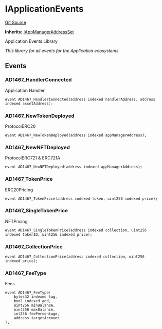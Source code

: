 # IApplicationEvents
[Git Source](https://github.com/thrackle-io/tron/blob/bcbcc01a5b28a551282aabeb3b2db849eb2ab94f/src/common/IEvents.sol)

**Inherits:**
[IAppManagerAddressSet](/src/common/IEvents.sol/interface.IAppManagerAddressSet.md)

Application Events Library

*This library for all events for the Application ecosystems.*


## Events
### AD1467_HandlerConnected
Application Handler


```solidity
event AD1467_HandlerConnected(address indexed handlerAddress, address indexed assetAddress);
```

### AD1467_NewTokenDeployed
ProtocolERC20


```solidity
event AD1467_NewTokenDeployed(address indexed appManagerAddress);
```

### AD1467_NewNFTDeployed
ProtocolERC721 & ERC721A


```solidity
event AD1467_NewNFTDeployed(address indexed appManagerAddress);
```

### AD1467_TokenPrice
ERC20Pricing


```solidity
event AD1467_TokenPrice(address indexed token, uint256 indexed price);
```

### AD1467_SingleTokenPrice
NFTPricing


```solidity
event AD1467_SingleTokenPrice(address indexed collection, uint256 indexed tokenID, uint256 indexed price);
```

### AD1467_CollectionPrice

```solidity
event AD1467_CollectionPrice(address indexed collection, uint256 indexed price);
```

### AD1467_FeeType
Fees


```solidity
event AD1467_FeeType(
    bytes32 indexed tag,
    bool indexed add,
    uint256 minBalance,
    uint256 maxBalance,
    int256 feePercentage,
    address targetAccount
);
```

